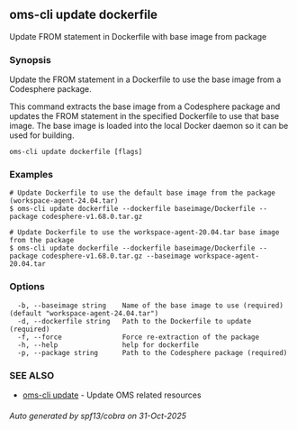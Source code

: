 ## oms-cli update dockerfile

Update FROM statement in Dockerfile with base image from package

### Synopsis

Update the FROM statement in a Dockerfile to use the base image from a Codesphere package.

This command extracts the base image from a Codesphere package and updates the FROM statement
in the specified Dockerfile to use that base image. The base image is loaded into the local Docker daemon so it can be used for building.

```
oms-cli update dockerfile [flags]
```

### Examples

```
# Update Dockerfile to use the default base image from the package (workspace-agent-24.04.tar)
$ oms-cli update dockerfile --dockerfile baseimage/Dockerfile --package codesphere-v1.68.0.tar.gz

# Update Dockerfile to use the workspace-agent-20.04.tar base image from the package
$ oms-cli update dockerfile --dockerfile baseimage/Dockerfile --package codesphere-v1.68.0.tar.gz --baseimage workspace-agent-20.04.tar

```

### Options

```
  -b, --baseimage string    Name of the base image to use (required) (default "workspace-agent-24.04.tar")
  -d, --dockerfile string   Path to the Dockerfile to update (required)
  -f, --force               Force re-extraction of the package
  -h, --help                help for dockerfile
  -p, --package string      Path to the Codesphere package (required)
```

### SEE ALSO

* [oms-cli update](oms-cli_update.md)	 - Update OMS related resources

###### Auto generated by spf13/cobra on 31-Oct-2025

